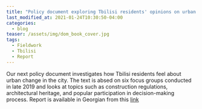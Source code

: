 ```yaml
---
title: "Policy document exploring Tbilisi residents' opinions on urban development"
last_modified_at: 2021-01-24T10:30:50-04:00
categories:
  - blog
teaser: /assets/img/dom_book_cover.jpg
tags:
  - Fieldwork
  - Tbilisi
  - Report
---
```


Our next policy document investigates how Tbilisi residents feel about urban change in the city. The text is absed on six focus groups conducted in late 2019 and looks at topics such as construction regulations, architectural heritage, and popular participation in decision-making process. Report is available in Georgian from this [link](/assets/files/Tbilisi_report.pdf)